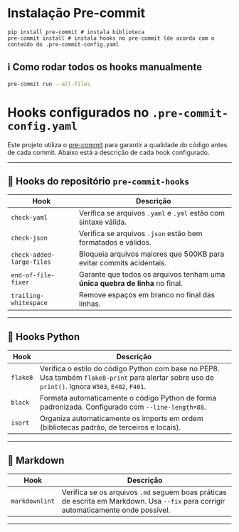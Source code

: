 # Instalação Pre-commit
```
pip install pre-commit # instala biblioteca
pre-commit install # instala hooks no pre-commit (de acordo com o conteúdo do .pre-commit-config.yaml
```

## ℹ️ Como rodar todos os hooks manualmente

```bash
pre-commit run --all-files
```

# Hooks configurados no `.pre-commit-config.yaml`

Este projeto utiliza o [pre-commit](https://pre-commit.com/) para garantir a qualidade do código antes de cada commit. Abaixo está a descrição de cada hook configurado.

---

## 🔹 Hooks do repositório `pre-commit-hooks`

| Hook                     | Descrição                                                                 |
|--------------------------|--------------------------------------------------------------------------|
| `check-yaml`             | Verifica se arquivos `.yaml` e `.yml` estão com sintaxe válida.          |
| `check-json`             | Verifica se arquivos `.json` estão bem formatados e válidos.             |
| `check-added-large-files`| Bloqueia arquivos maiores que 500KB para evitar commits acidentais.     |
| `end-of-file-fixer`      | Garante que todos os arquivos tenham uma **única quebra de linha** no final. |
| `trailing-whitespace`    | Remove espaços em branco no final das linhas.                            |

---

## 🐍 Hooks Python

| Hook       | Descrição                                                                                     |
|------------|-----------------------------------------------------------------------------------------------|
| `flake8`   | Verifica o estilo do código Python com base no PEP8. Usa também `flake8-print` para alertar sobre uso de `print()`. Ignora `W503`, `E402`, `F401`. |
| `black`    | Formata automaticamente o código Python de forma padronizada. Configurado com `--line-length=88`. |
| `isort`    | Organiza automaticamente os imports em ordem (bibliotecas padrão, de terceiros e locais).     |

---

## 📘 Markdown

| Hook          | Descrição                                                                                      |
|---------------|-----------------------------------------------------------------------------------------------|
| `markdownlint`| Verifica se os arquivos `.md` seguem boas práticas de escrita em Markdown. Usa `--fix` para corrigir automaticamente onde possível. |

---

